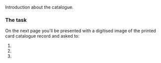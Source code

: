 Introduction about the catalogue.

### The task

On the next page you'll be presented with a digitised image of the printed card catalogue 
record and asked to:

1. 
2.
3.
